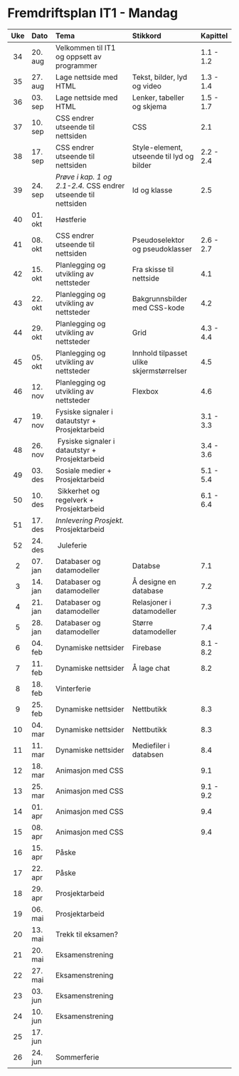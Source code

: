 # Fremdriftsplan IT1 - Mandag

| Uke | Dato | Tema | Stikkord | Kapittel |
|:---:|:----|:-----|:-----|:----|
| 34 |20. aug| Velkommen til IT1 og oppsett av programmer || 1.1 - 1.2|
| 35 |27. aug| Lage nettside med HTML |Tekst, bilder, lyd og video| 1.3 - 1.4 |
| 36 |03. sep| Lage nettside med HTML |Lenker, tabeller og skjema | 1.5 - 1.7 |
| 37 |10. sep| CSS endrer utseende til nettsiden| CSS | 2.1 |
| 38 |17. sep| CSS endrer utseende til nettsiden|Style-element, utseende til lyd og bilder|2.2 - 2.4|
| 39 |24. sep| *Prøve i kap. 1 og 2.1-2.4.* CSS endrer utseende til nettsiden| Id og klasse |2.5|
| 40 |01. okt| Høstferie|||
| 41 |08. okt| CSS endrer utseende til nettsiden|Pseudoselektor og pseudoklasser|2.6 - 2.7|
| 42 |15. okt| Planlegging og utvikling av nettsteder|Fra skisse til nettside|4.1|
| 43 |22. okt| Planlegging og utvikling av nettsteder|Bakgrunnsbilder med CSS-kode|4.2|
| 44 |29. okt| Planlegging og utvikling av nettsteder|Grid|4.3 - 4.4|
| 45 |05. okt| Planlegging og utvikling av nettsteder|Innhold tilpasset ulike skjermstørrelser|4.5|
| 46 |12. nov| Planlegging og utvikling av nettsteder|Flexbox|4.6|
| 47 |19. nov| Fysiske signaler i datautstyr + Prosjektarbeid||3.1 - 3.3|
| 48 |26. nov| Fysiske signaler i datautstyr + Prosjektarbeid||3.4 - 3.6|
| 49 |03. des| Sosiale medier + Prosjektarbeid||5.1 - 5.4|
| 50 |10. des| Sikkerhet og regelverk + Prosjektarbeid||6.1 - 6.4|
| 51 |17. des| *Innlevering Prosjekt.* Prosjektarbeid|||
| 52 |24. des| Juleferie|||
| 2  |07. jan| Databaser og datamodeller|Databse|7.1|
| 3  |14. jan| Databaser og datamodeller|Å designe en database|7.2|
| 4  |21. jan| Databaser og datamodeller|Relasjoner i datamodeller|7.3|
| 5  |28. jan| Databaser og datamodeller|Større datamodeller|7.4|
| 6  |04. feb| Dynamiske nettsider|Firebase|8.1 - 8.2|
| 7  |11. feb| Dynamiske nettsider|Å lage chat|8.2|
| 8  |18. feb| Vinterferie|||
| 9  |25. feb| Dynamiske nettsider|Nettbutikk|8.3|
| 10 |04. mar| Dynamiske nettsider|Nettbutikk|8.3|
| 11 |11. mar| Dynamiske nettsider|Mediefiler i databsen|8.4|
| 12 |18. mar | Animasjon med CSS||9.1|
| 13 |25. mar| Animasjon med CSS||9.1 - 9.2|
| 14 |01. apr| Animasjon med CSS||9.4|
| 15 |08. apr| Animasjon med CSS||9.4|
| 16 |15. apr| Påske|||
| 17 |22. apr| Påske|||
| 18 |29. apr| Prosjektarbeid|||
| 19 |06. mai| Prosjektarbeid|||
| 20 |13. mai| Trekk til eksamen?|||
| 21 |20. mai| Eksamenstrening|||
| 22 |27. mai| Eksamenstrening|||
| 23 |03. jun| Eksamenstrening|||
| 24 |10. jun| Eksamenstrening|||
| 25 |17. jun| |||
| 26 |24. jun| Sommerferie||||
